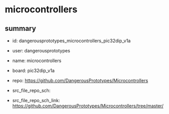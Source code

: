 # microcontrollers
 
## summary 
* id: dangerousprototypes_microcontrollers_pic32dip_v1a
* user: dangerousprototypes
* name: microcontrollers
* board: pic32dip_v1a
* repo: https://github.com/DangerousPrototypes/Microcontrollers



* src_file_repo_sch: 
* src_file_repo_sch_link: https://github.com/DangerousPrototypes/Microcontrollers/tree/master/






